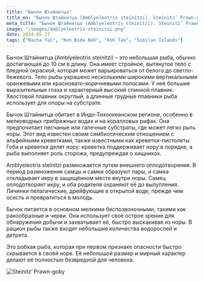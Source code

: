 ```yaml
---
title: "Бычок Штайнитца"
title_en: "Бычок Штайнитца (Amblyeleotris steinitzi). Steinitz’ Prawn-goby"
meta_title: "Бычок Штайнитца (Amblyeleotris steinitzi). Steinitz’ Prawn-goby."
image: "/images/amblyeleotris-steinitzi.png"
date: 2024-05-27
tags: ["Racha Yai", "Koh Bida Nok", "Koh Tao", "Similan Islands"]
---
```


Бычок Штайнитца (Amblyeleotris steinitzi) – это небольшая рыба, обычно достигающая до 10 см в длину. Она имеет стройное, вытянутое тело с бледной окраской, которая может варьироваться от белого до светло-бежевого. Тело рыбы украшено несколькими широкими вертикальными оранжевыми или красновато-коричневыми полосами. У неё большие выразительные глаза и характерный высокий спинной плавник. Хвостовой плавник округлый, а длинные грудные плавники рыба использует для опоры на субстрате.

Бычок Штайнитца обитает в Индо-Тихоокеанском регионе, особенно в мелководных прибрежных водах и на коралловых рифах. Она предпочитает песчаные или галечные субстраты, где может легко рыть норы. Этот вид известен своим симбиотическим отношением с альфейными креветками, также известными как креветки-пистолеты. Гоби и креветка делят нору: креветка поддерживает нору в порядке, а рыба выполняет роль сторожа, предупреждая о хищниках.

Amblyeleotris steinitzi размножается путем внешнего оплодотворения. В период размножения самцы и самки образуют пары, и самка откладывает икру в защищённом месте внутри норы. Самец оплодотворяет икру, и оба родителя охраняют её до вылупления. Личинки пелагические, дрейфующие в открытой воде, прежде чем осесть и превратиться в молодь.

Бычок питается в основном мелкими беспозвоночными, такими как ракообразные и черви. Она использует своё острое зрение для обнаружения добычи и захватывает её, быстро выскакивая из норы. В рацион рыбы также входят небольшие количества водорослей и детрита.

Это робкая рыба, которая при первом признаке опасности быстро скрывается в своей норе. Её небольшой размер и мирный характер делают её полностью безвредной для человека.

![Steinitz’ Prawn-goby](https://github.com/Muratov-Egor/diversnotes/blob/master/assets/images/amblyeleotris-steinitzi-2.png?raw=true "Steinitz’ Prawn-goby")
